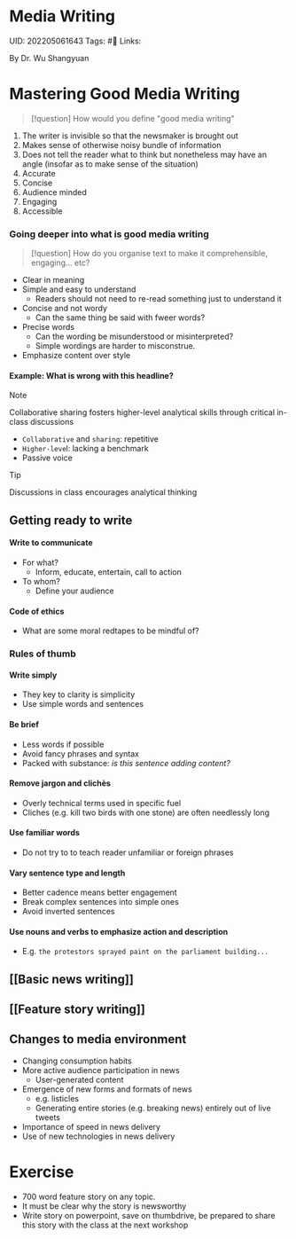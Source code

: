 # Media Writing
UID: 202205061643
Tags: #🌱 
Links: 

By Dr. Wu Shangyuan

# Mastering Good Media Writing

> [!question]
> How would you define "good media writing"
1. The writer is invisible so that the newsmaker is brought out
2. Makes sense of otherwise noisy bundle of information
3. Does not tell the reader what to think but nonetheless may have an angle (insofar as to make sense of the situation)
4. Accurate
5. Concise
6. Audience minded
7. Engaging
8. Accessible 
### Going deeper into what is good media writing
> [!question]
> How do you organise text to make it comprehensible, engaging... etc?
- Clear in meaning
- Simple and easy to understand
	- Readers should not need to re-read something just to understand it
- Concise and not wordy 
	- Can the same thing be said with fweer words?
- Precise words
	- Can the wording be misunderstood or misinterpreted?
	- Simple wordings are harder to misconstrue.
- Emphasize content over style

#### Example: What is wrong with this headline?
> [!note]
> Collaborative sharing fosters higher-level analytical skills through critical in-class discussions
- `Collaborative` and `sharing`: repetitive
- `Higher-leve`l: lacking a benchmark
- Passive voice
> [!tip]
> Discussions in class encourages analytical thinking

## Getting ready to write
#### Write to communicate
- For what?
	- Inform, educate, entertain, call to action
- To whom?
	- Define your audience

#### Code of ethics
- What are some moral redtapes to be mindful of?

### Rules of thumb
#### Write simply
- They key to clarity is simplicity
- Use simple words and sentences
#### Be brief
- Less words if possible
- Avoid fancy phrases and syntax
- Packed with substance: *is this sentence adding content?*
#### Remove jargon and clichès
- Overly technical terms used in specific fuel
- Cliches (e.g. kill two birds with one stone) are often needlessly long
#### Use familiar words
- Do not try to to teach reader unfamiliar or foreign phrases
#### Vary sentence type and length
- Better cadence means better engagement
- Break complex sentences into simple ones
- Avoid inverted sentences
#### Use nouns and verbs to emphasize action and description
- E.g. `the protestors sprayed paint on the parliament building...`

## [[Basic news writing]]

## [[Feature story writing]]

## Changes to media environment
- Changing consumption habits
- More active audience participation in news
	- User-generated content
- Emergence of new forms and formats of news
	- e.g. listicles
	- Generating entire stories (e.g. breaking news) entirely out of live tweets
- Importance of speed in news delivery
- Use of new technologies in news delivery


# Exercise
- 700 word feature story on any topic.
- It must be clear why the story is newsworthy
- Write story on powerpoint, save on thumbdrive, be prepared to share this story with the class at the next workshop